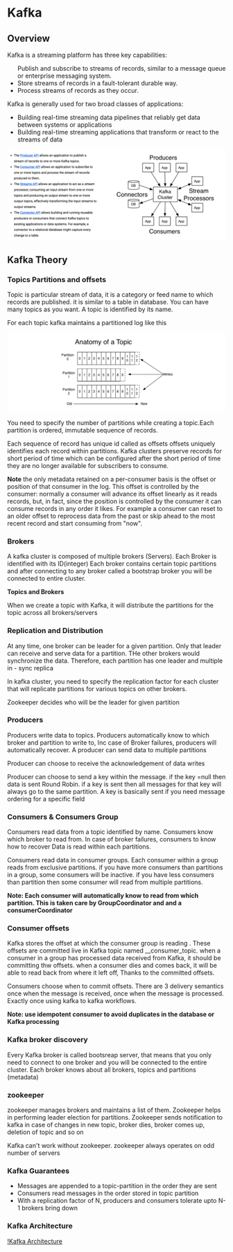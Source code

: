 # Kafka

## Overview

Kafka is a streaming platform has three key capabilities:

<ul>
<ii>Publish and subscribe to streams of records, similar to a message queue or enterprise messaging system</ii>.
<li>Store streams of records in a fault-tolerant durable way.</li>
<li>Process streams of records as they occur.</li>
</ul>

Kafka is generally used for two broad classes of applications:
<ul>
<li>Building real-time streaming data pipelines that reliably get data between systems or applications </li>
<li>Building real-time streaming applications that transform or react to the streams of data</li>
</ul>

![Kafka overview](/images/Overview.png)

## Kafka Theory

### Topics Partitions and offsets

Topic is particular stream of data, it is a category or feed name to which records are published. it is similar to a 
table in database. You can have many topics as you want. A topic is identified by its name.

For each topic kafka maintains  a partitioned log like this

![Partitions in Topics](/images/Partitions.png)

<p>You need to specify the number of partitions while creating a topic.Each partition is ordered, immutable sequence of 
records.</p>

<p>Each sequence of record has unique id called as offsets
offsets uniquely identifies each record within partitions.
Kafka clusters preserve records for short period of time which can be configured
after the short period of time they are no longer available for subscribers to consume.

<p><b>Note</b> the only metadata retained on a per-consumer basis is the offset or position of that consumer in the log. 
This offset is controlled by the consumer: normally a consumer will advance its offset linearly as it reads records, 
but, in fact, since the position is controlled by the consumer it can consume records in any order it likes. 
For example a consumer can reset to an older offset to reprocess data from the past or skip ahead to the most recent 
record and start consuming from "now".</p>

### Brokers

A kafka cluster is composed of multiple brokers (Servers). Each Broker is identified with its ID(integer)
Each broker  contains certain topic partitions and after connecting to any broker called a bootstrap broker you will be 
connected to entire cluster. 

<p><b>Topics and Brokers</b></p>

<p>When we create a topic with Kafka, it will distribute the partitions for the topic across all brokers/servers</p>

### Replication and Distribution

<p>
At any time, one broker can be leader for a given partition. Only that leader can receive and serve data for a 
partition. THe other brokers would synchronize the data. Therefore, each partition has one leader and multiple 
in - sync replica
</p>

<p>
In kafka cluster, you need to specify the replication factor for each cluster that will replicate partitions for
various topics on other brokers.
</p>

<p>Zookeeper decides who will be the leader for given partition</p>

### Producers

<p>Producers write data to topics. Producers automatically know to which broker and partition to write to, Inc case of 
Broker failures, producers will automatically recover. A producer can send data to multiple partitions</p>

<p>Producer can choose to receive the acknowledgement of data writes
</p>

<p>Producer can choose to send a key within the message. if the key =null then data is sent Round Robin. if a key is 
sent then all messages for that key will always go to the same partition. A key is basically sent if you need message 
ordering for a specific field</p>

### Consumers & Consumers Group

Consumers read data from a topic identified by name. Consumers know which broker to read from. In case of broker 
failures, consumers to know how to recover Data is read within each partitions.

<p>
Consumers read data in consumer groups. Each consumer within a group reads from exclusive partitions. if you have more 
consumers than partitions in  a group, some consumers will be inactive. if you have less consumers than partition then 
some consumer will read from multiple partitions.

<b>Note: Each consumer will automatically know to read from which partition. This is taken care by GroupCoordinator and
 and a consumerCoordinator</b>
</p>

### Consumer offsets

<p>Kafka stores the offset at which the consumer group is reading . These offsets are committed live in Kafka topic 
named __consumer_topic. when a consumer in a group has processed data received from Kafka, it should be committing thw 
offsets. when a consumer dies and comes back, it will be able to read back from where it left off, Thanks to the 
committed offsets.
</p>

<p>Consumers choose when to commit offsets. There are 3 delivery semantics
once when the message is received, once when the message is processed. Exactly once using kafka to kafka 
workflows.

<b>Note: use idempotent consumer to avoid duplicates in the database or Kafka processing</b>
</p>
 
### Kafka broker discovery

<p>Every Kafka broker is called bootsreap server, that means that you only need to connect to one broker and you will be 
connected to the entire cluster. Each broker knows about all brokers, topics and partitions (metadata)</p>

### zookeeper

zookeeper manages brokers and maintains a list of them. Zookeeper helps in performing leader election for partitions.
Zookeeper sends notification to kafka in case of changes in new topic, broker dies, broker comes up, deletion of topic 
and so on

<p>Kafka can't work without zookeeper. zookeeper always operates on odd number of servers</p>

### Kafka Guarantees

<ul>
<li>Messages are appended to a topic-partition in the order they are sent</li>
<li>Consumers read messages in the order stored in topic partition</li>
<li>With a replication factor of N, producers and consumers tolerate upto N-1 brokers bring down</li>
</ul>

### Kafka Architecture

[!Kafka Architecture](/images/Kafka%20Architectire.png)

